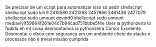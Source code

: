 Se precisar de um script para automatizar isso só pedir
shellscript
shellscript
sudo kill 9 2418580 2421268 2457866 2461436 2477079
shellscript
sudo umount devmd0
shellscript
sudo umount mediavivif59664f261e04c7b94cad751bbbe5f4e
User
ia pythonzeira to fudida eh mt coisa
desmontamos ia pythonzeira
Cursor
Excelente 
Desmontar o disco com segurança em um ambiente cheio de stacks e processos não é trivial  missão cumprida